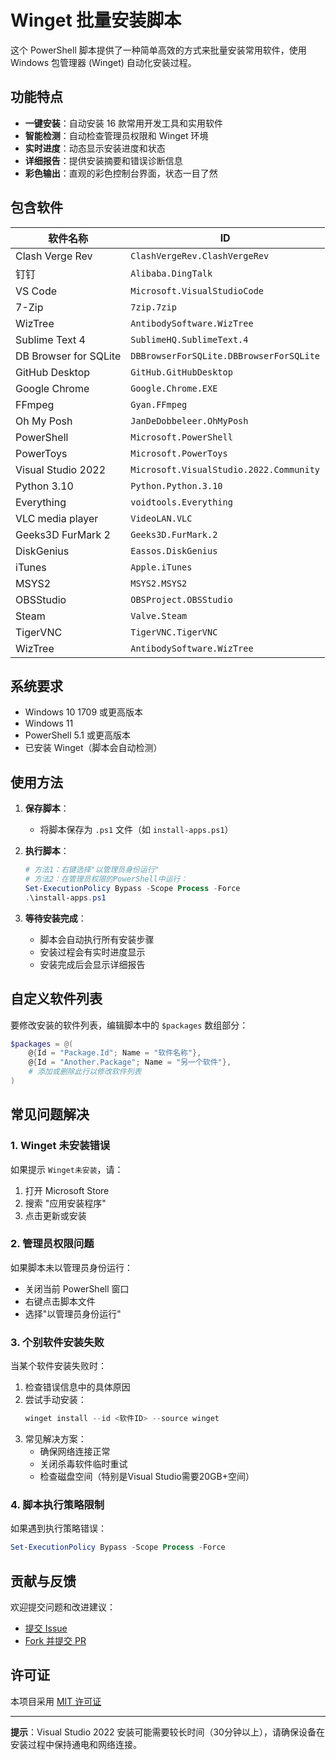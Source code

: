 # Winget 批量安装脚本

这个 PowerShell 脚本提供了一种简单高效的方式来批量安装常用软件，使用 Windows 包管理器 (Winget) 自动化安装过程。

## 功能特点

- **一键安装**：自动安装 16 款常用开发工具和实用软件
- **智能检测**：自动检查管理员权限和 Winget 环境
- **实时进度**：动态显示安装进度和状态
- **详细报告**：提供安装摘要和错误诊断信息
- **彩色输出**：直观的彩色控制台界面，状态一目了然

## 包含软件

| 软件名称 | ID |
|----------|----|
| Clash Verge Rev | `ClashVergeRev.ClashVergeRev` |
| 钉钉 | `Alibaba.DingTalk` |
| VS Code | `Microsoft.VisualStudioCode` |
| 7-Zip | `7zip.7zip` |
| WizTree | `AntibodySoftware.WizTree` |
| Sublime Text 4 | `SublimeHQ.SublimeText.4` |
| DB Browser for SQLite | `DBBrowserForSQLite.DBBrowserForSQLite` |
| GitHub Desktop | `GitHub.GitHubDesktop` |
| Google Chrome | `Google.Chrome.EXE` |
| FFmpeg | `Gyan.FFmpeg` |
| Oh My Posh | `JanDeDobbeleer.OhMyPosh` |
| PowerShell | `Microsoft.PowerShell` |
| PowerToys | `Microsoft.PowerToys` |
| Visual Studio 2022 | `Microsoft.VisualStudio.2022.Community` |
| Python 3.10 | `Python.Python.3.10` |
| Everything | `voidtools.Everything` |
| VLC media player | `VideoLAN.VLC` |
| Geeks3D FurMark 2 | `Geeks3D.FurMark.2` |
| DiskGenius | `Eassos.DiskGenius` |
| iTunes | `Apple.iTunes` |
| MSYS2 | `MSYS2.MSYS2` |
| OBSStudio | `OBSProject.OBSStudio` |
| Steam | `Valve.Steam` |
| TigerVNC | `TigerVNC.TigerVNC` |
| WizTree | `AntibodySoftware.WizTree` |

## 系统要求

- Windows 10 1709 或更高版本
- Windows 11
- PowerShell 5.1 或更高版本
- 已安装 Winget（脚本会自动检测）

## 使用方法

1. **保存脚本**：
   - 将脚本保存为 `.ps1` 文件（如 `install-apps.ps1`）

2. **执行脚本**：
   ```powershell
   # 方法1：右键选择"以管理员身份运行"
   # 方法2：在管理员权限的PowerShell中运行：
   Set-ExecutionPolicy Bypass -Scope Process -Force
   .\install-apps.ps1
   ```

3. **等待安装完成**：
   - 脚本会自动执行所有安装步骤
   - 安装过程会有实时进度显示
   - 安装完成后会显示详细报告

## 自定义软件列表

要修改安装的软件列表，编辑脚本中的 `$packages` 数组部分：

```powershell
$packages = @(
    @{Id = "Package.Id"; Name = "软件名称"},
    @{Id = "Another.Package"; Name = "另一个软件"},
    # 添加或删除此行以修改软件列表
)
```

## 常见问题解决

### 1. Winget 未安装错误

如果提示 `Winget未安装`，请：
1. 打开 Microsoft Store
2. 搜索 "应用安装程序"
3. 点击更新或安装

### 2. 管理员权限问题

如果脚本未以管理员身份运行：
- 关闭当前 PowerShell 窗口
- 右键点击脚本文件
- 选择"以管理员身份运行"

### 3. 个别软件安装失败

当某个软件安装失败时：
1. 检查错误信息中的具体原因
2. 尝试手动安装：
   ```powershell
   winget install --id <软件ID> --source winget
   ```
3. 常见解决方案：
   - 确保网络连接正常
   - 关闭杀毒软件临时重试
   - 检查磁盘空间（特别是Visual Studio需要20GB+空间）

### 4. 脚本执行策略限制

如果遇到执行策略错误：
```powershell
Set-ExecutionPolicy Bypass -Scope Process -Force
```

## 贡献与反馈

欢迎提交问题和改进建议：
- [提交 Issue](https://github.com/xlzhen-940218/WindowsSoftwareAutoInstall/issues)
- [Fork 并提交 PR](https://github.com/xlzhen-940218/WindowsSoftwareAutoInstall/fork)

## 许可证

本项目采用 [MIT 许可证](LICENSE)

---

**提示**：Visual Studio 2022 安装可能需要较长时间（30分钟以上），请确保设备在安装过程中保持通电和网络连接。
